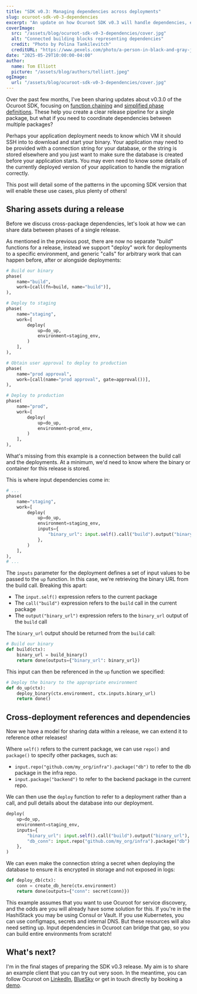 ```yaml
---
title: "SDK v0.3: Managing dependencies across deployments"
slug: ocuroot-sdk-v0-3-dependencies
excerpt: "An update on how Ocuroot SDK v0.3 will handle dependencies, enabling seamless asset sharing and cross-deployment references."
coverImage:
  src: "/assets/blog/ocuroot-sdk-v0-3-dependencies/cover.jpg"
  alt: "Connected building blocks representing dependencies"
  credit: "Photo by Polina Tankilevitch"
  creditURL: "https://www.pexels.com/photo/a-person-in-black-and-gray-jacket-handing-over-boxes-to-a-person-4440774/"
date: "2025-05-29T10:00:00-04:00"
author:
  name: Tom Elliott
  picture: "/assets/blog/authors/telliott.jpeg"
ogImage:
  url: "/assets/blog/ocuroot-sdk-v0-3-dependencies/cover.jpg"
---
```


Over the past few months, I've been sharing updates about v0.3.0 of the Ocuroot SDK, focusing on [function chaining](/blog/ocuroot-sdk-v0-3-canaries/) and [simplified phase definitions](/blog/ocuroot-sdk-v0-3-simplifying-phase-definitions/). These help you create a clear
release pipeline for a single package, but what if you need to coordinate
dependencies between multiple packages?

Perhaps your application deployment needs to know which VM it should SSH into
to download and start your binary. Your application may need to be provided with
a connection string for your database, or the string is stored elsewhere and you just want to make sure the database is created before your application starts. You may even need to know some details of the currently deployed version of your 
application to handle the migration correctly.

This post will detail some of the patterns in the upcoming SDK version that will
enable these use cases, plus plenty of others!

## Sharing assets during a release

Before we discuss cross-package dependencies, let's look at how we can share
data between phases of a single release.

As mentioned in the previous post, there are now no separate "build" functions for
a release, instead we support "deploy" work for deployments to a specific environment, and generic "calls" for arbitrary work that can happen before, after or alongside deployments:

```python
# Build our binary
phase(
    name="build",
    work=[call(fn=build, name="build")],
),

# Deploy to staging
phase(
    name="staging",
    work=[
        deploy(
            up=do_up, 
            environment=staging_env,
        )
    ],
),

# Obtain user approval to deploy to production
phase(
    name="prod approval",
    work=[call(name="prod approval", gate=approval())],
),

# Deploy to production
phase(
    name="prod",
    work=[
        deploy(
            up=do_up, 
            environment=prod_env,
        )
    ],
),
```

What's missing from this example is a connection between the build call and the
deployments. At a minimum, we'd need to know where the binary or container for this
release is stored.

This is where input dependencies come in:

```python
# ...
phase(
    name="staging",
    work=[
        deploy(
            up=do_up, 
            environment=staging_env,
            inputs={
                "binary_url": input.self().call("build").output("binary_url"),
            },
        )
    ],
),
# ...
```

The `inputs` parameter for the deployment defines a set of input values to be passed
to the `up` function. In this case, we're retrieving the binary URL from the build
call. Breaking this apart:

* The `input.self()` expression refers to the current package
* The `call("build")` expression refers to the `build` call in the current package
* The `output("binary_url")` expression refers to the `binary_url` output of the `build` call

The `binary_url` output should be returned from the `build` call:

```python
# Build our binary
def build(ctx):
    binary_url = build_binary()
    return done(outputs={"binary_url": binary_url})
```

This input can then be referenced in the `up` function we specified:

```python
# Deploy the binary to the appropriate environment
def do_up(ctx):
    deploy_binary(ctx.environment, ctx.inputs.binary_url)
    return done()
```

## Cross-deployment references and dependencies

Now we have a model for sharing data within a release, we can extend it to reference other releases!

Where `self()` refers to the current package, we can use `repo()` and `package()`
to specify other packages, such as:

 * `input.repo("github.com/my_org/infra").package("db")` to refer to the db package in the infra repo.
 * `input.package("backend")` to refer to the backend package in the current repo.

We can then use the `deploy` function to refer to a deployment rather than a call,
and pull details about the database into our deployment.

```python
deploy(
    up=do_up, 
    environment=staging_env,
    inputs={
        "binary_url": input.self().call("build").output("binary_url"),
        "db_conn": input.repo("github.com/my_org/infra").package("db").deploy(staging_env).output("conn"),
    },
)
```

We can even make the connection string a secret when deploying the database to 
ensure it is encrypted in storage and not exposed in logs:

```python
def deploy_db(ctx):
    conn = create_db_here(ctx.environment)
    return done(outputs={"conn": secret(conn)})
```

This example assumes that you want to use Ocuroot for service discovery, and the
odds are you will already have some solution for this. If you're in the HashiStack
you may be using Consul or Vault. If you use Kubernetes, you can use configmaps,
secrets and internal DNS. But these resources will also need setting up. Input
dependencies in Ocuroot can bridge that gap, so you can build entire environments
from scratch!

## What's next?

I'm in the final stages of preparing the SDK v0.3 release. My aim is to share an
example client that you can try out very soon. In the meantime, you can follow
Ocuroot on [LinkedIn](https://www.linkedin.com/company/ocuroot), [BlueSky](https://bsky.app/profile/ocuroot.com) or get in touch directly by booking a [demo](/demo).

